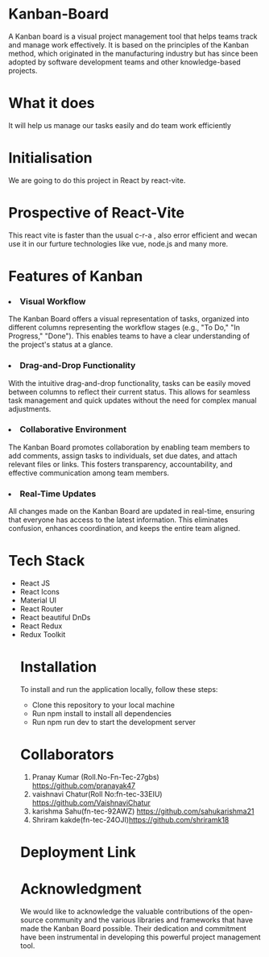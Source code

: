 # Kanban-Board
A Kanban board is a visual project management tool that helps teams track and manage work effectively. It is based on the principles of the Kanban method, which originated in the manufacturing industry but has since been adopted by software development teams and other knowledge-based projects.
# What it does
It will help us manage our tasks easily and do team work efficiently
# Initialisation
We are going to do this project in React by react-vite.
# Prospective of React-Vite
This react vite is faster than the usual c-r-a , also error efficient and wecan use it in our furture technologies like vue, node.js and many more. 
<h1>Features of Kanban</h1>
<h3><li>Visual Workflow</li></h3>
The Kanban Board offers a visual representation of tasks, organized into different columns representing the workflow stages (e.g., "To Do," "In Progress," "Done"). This enables teams to have a clear understanding of the project's status at a glance.
<h3><li>Drag-and-Drop Functionality</li></h3>
With the intuitive drag-and-drop functionality, tasks can be easily moved between columns to reflect their current status. This allows for seamless task management and quick updates without the need for complex manual adjustments.
<h3><li>Collaborative Environment</li></h3>
The Kanban Board promotes collaboration by enabling team members to add comments, assign tasks to individuals, set due dates, and attach relevant files or links. This fosters transparency, accountability, and effective communication among team members.
<h3><li>Real-Time Updates</li></h3>
 All changes made on the Kanban Board are updated in real-time, ensuring that everyone has access to the latest information. This eliminates confusion, enhances coordination, and keeps the entire team aligned.
 <h1> Tech Stack </h1>
 <ul>
  <li>React JS</li>
  <li>React Icons</li>
  <li>Material UI</li>
  <li>React Router</li>
  <li>React beautiful DnDs</li>
  <li>React Redux</li>
  <li>Redux Toolkit</li>
  <h1>Installation</h1>
To install and run the application locally, follow these steps:
<ul>
<li>Clone this repository to your local machine</li>
<li>Run npm install to install all dependencies</li>
<li>Run npm run dev to start the development server</li>
</ul>
  <h1>Collaborators</h1>
 <ol>
<li>Pranay Kumar (Roll.No-Fn-Tec-27gbs) <a href="https://github.com/pranayak47/"> https://github.com/pranayak47</a> </li>
<li>vaishnavi Chatur(Roll No:fn-tec-33EIU)<a href="https://github.com/VaishnaviChatur"> https://github.com/VaishnaviChatur</a></li>
<li>karishma Sahu(fn-tec-92AWZ) <a href="https://github.com/sahukarishma21"> https://github.com/sahukarishma21</a></li>
 <li>Shriram kakde(fn-tec-24OJI)<a href="https://github.com/shriramk18">https://github.com/shriramk18</a></li>
</ol>
  <h1>Deployment Link </h1>
  <h1>Acknowledgment</h1>
  We would like to acknowledge the valuable contributions of the open-source community and the various libraries and frameworks that have made the Kanban Board possible. Their dedication and commitment have been instrumental in developing this powerful project management tool.
